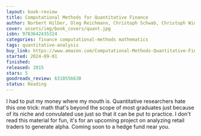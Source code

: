```yaml
---
layout: book-review
title: Computational Methods for Quantitative Finance
author: Norbert Hilber, Oleg Reichmann, Christoph Schwab, Christoph Winter
cover: assets/img/book_covers/quant.jpg
isbn: 9783642435324
categories: finance computational-methods mathematics
tags: quantitative-analysis
buy_link: https://www.amazon.com/Computational-Methods-Quantitative-Finance-Derivative/dp/3642435327
started: 2024-09-01
finished:
released: 2015
stars: 5
goodreads_review: 6318556638
status: Reading
---
```


I had to put my money where my mouth is. Quantitative researchers hate this one trick: math that's beyond the scope of most graduates just because of its niche and convulated use just so that it can be put to practice. I don't read this material for fun, it's for an upcoming project on analyzing retail traders to generate alpha. Coming soon to a hedge fund near you.
